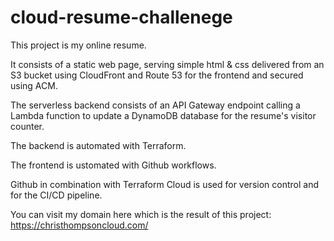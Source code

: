# cloud-resume-challenege
This project is my online resume. 

It consists of a static web page, serving simple html & css delivered from an S3 bucket using CloudFront and Route 53 for the frontend and secured using ACM.

The serverless backend consists of an API Gateway endpoint calling a Lambda function to update a DynamoDB database for the resume's visitor counter.

The backend is automated with Terraform. 

The frontend is ustomated with Github workflows.

Github in combination with Terraform Cloud is used for version control and for the CI/CD pipeline.

You can visit my domain here which is the result of this project: https://christhompsoncloud.com/